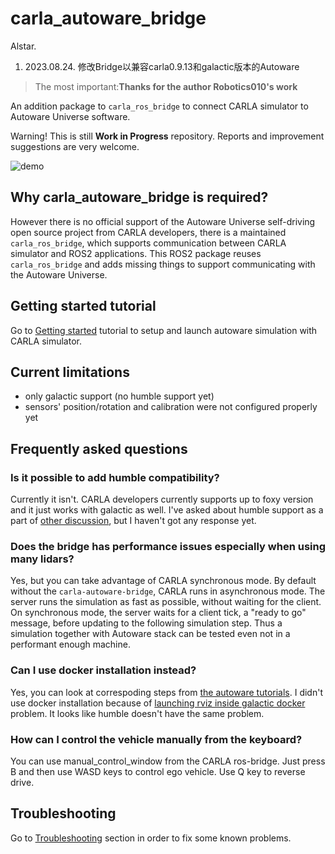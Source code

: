 # carla_autoware_bridge
Alstar.
1. 2023.08.24. 修改Bridge以兼容carla0.9.13和galactic版本的Autoware
> The most important:**Thanks for the author Robotics010's work**

An addition package to `carla_ros_bridge` to connect CARLA simulator to Autoware Universe software.

Warning! This is still **Work in Progress** repository. Reports and improvement suggestions are very welcome.

![demo](images/demo.png)

## Why carla_autoware_bridge is required?

However there is no official support of the Autoware Universe self-driving open source project from CARLA developers, there is a maintained `carla_ros_bridge`, which supports communication between CARLA simulator and ROS2 applications. This ROS2 package reuses `carla_ros_bridge` and adds missing things to support communicating with the Autoware Universe.

## Getting started tutorial

Go to [Getting started](getting-started.md) tutorial to setup and launch autoware simulation with CARLA simulator.

## Current limitations

* only galactic support (no humble support yet)
* sensors' position/rotation and calibration were not configured properly yet

## Frequently asked questions

### Is it possible to add humble compatibility?

Currently it isn't. CARLA developers currently supports up to foxy version and it just works with galactic as well. I've asked about humble support as a part of [other discussion](https://github.com/carla-simulator/carla/discussions/6305), but I haven't got any response yet.

### Does the bridge has performance issues especially when using many lidars?

Yes, but you can take advantage of CARLA synchronous mode. By default without the `carla-autoware-bridge`, CARLA runs in asynchronous mode. The server runs the simulation as fast as possible, without waiting for the client. On synchronous mode, the server waits for a client tick, a "ready to go" message, before updating to the following simulation step. Thus a simulation together with Autoware stack can be tested even not in a performant enough machine.

### Can I use docker installation instead?

Yes, you can look at correspoding steps from [the autoware tutorials](https://autowarefoundation.github.io/autoware-documentation/galactic/installation/autoware/docker-installation/). I didn't use docker installation because of [launching rviz inside galactic docker](troubleshooting.md#launching-rviz-inside-galactic-docker) problem. It looks like humble doesn't have the same problem.

### How can I control the vehicle manually from the keyboard?

You can use manual_control_window from the CARLA ros-bridge. Just press B and then use WASD keys to control ego vehicle. Use Q key to reverse drive.

## Troubleshooting

Go to [Troubleshooting](troubleshooting.md) section in order to fix some known problems.
